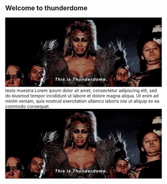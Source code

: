 ## Welcome to thunderdome



![](images/thunderdome.jpg)
 texto muestra Lorem ipsum dolor sit amet, consectetur adipiscing elit, sed do eiusmod tempor incididunt ut labore et dolore magna aliqua. Ut enim ad minim veniam, quis nostrud exercitation ullamco laboris nisi ut aliquip ex ea commodo consequat.
![](../images/thunderdome.jpg)

